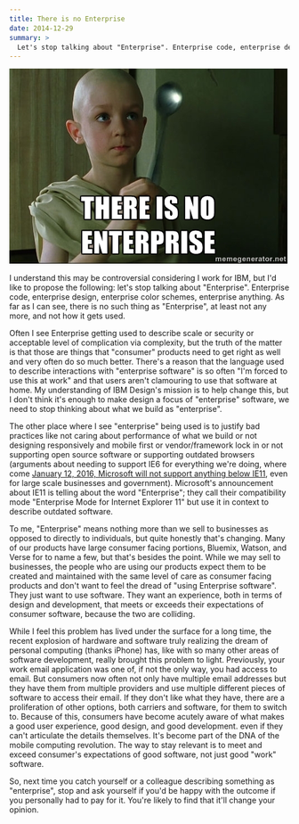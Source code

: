 ```yaml
---
title: There is no Enterprise
date: 2014-12-29
summary: >
  Let's stop talking about "Enterprise". Enterprise code, enterprise design, enterprise color schemes, enterprise anything. As far as I can see, there is no such thing as "Enterprise", at least not any more, and not how it gets used.
---
```


![There is no Enterprise](/images/there-is-no-enterprise/no-enterprise.jpg)

I understand this may be controversial considering I work for IBM, but I'd like to propose the following: let's stop talking about "Enterprise". Enterprise code, enterprise design, enterprise color schemes, enterprise anything. As far as I can see, there is no such thing as "Enterprise", at least not any more, and not how it gets used.

Often I see Enterprise getting used to describe scale or security or acceptable level of complication via complexity, but the truth of the matter is that those are things that "consumer" products need to get right as well and very often do so much better. There's a reason that the language used to describe interactions with "enterprise software" is so often "I'm forced to use this at work" and that users aren't clamouring to use that software at home. My understanding of IBM Design's mission is to help change this, but I don't think it's enough to make design a focus of "enterprise" software, we need to stop thinking about what we build as "enterprise".

The other place where I see "enterprise" being used is to justify bad practices like not caring about performance of what we build or not designing responsively and mobile first or vendor/framework lock in or not supporting open source software or supporting outdated browsers (arguments about needing to support IE6 for everything we're doing, where come [January 12, 2016, Microsoft will not support anything below IE11](http://blogs.msdn.com/b/ie/archive/2014/08/07/stay-up-to-date-with-internet-explorer.aspx), even for large scale businesses and government). Microsoft's announcement about IE11 is telling about the word "Enterprise"; they call their compatibility mode "Enterprise Mode for Internet Explorer 11" but use it in context to describe outdated software.

To me, "Enterprise" means nothing more than we sell to businesses as opposed to directly to individuals, but quite honestly that's changing. Many of our products have large consumer facing portions, Bluemix, Watson, and Verse for to name a few, but that's besides the point. While we may sell to businesses, the people who are using our products expect them to be created and maintained with the same level of care as consumer facing products and don't want to feel the dread of "using Enterprise software". They just want to use software. They want an experience, both in terms of design and development, that meets or exceeds their expectations of consumer software, because the two are colliding.

While I feel this problem has lived under the surface for a long time, the recent explosion of hardware and software truly realizing the dream of personal computing (thanks iPhone) has, like with so many other areas of software development, really brought this problem to light. Previously, your work email application was one of, if not the only way, you had access to email. But consumers now often not only have multiple email addresses but they have them from multiple providers and use multiple different pieces of software to access their email. If they don't like what they have, there are a proliferation of other options, both carriers and software, for them to switch to. Because of this, consumers have become acutely aware of what makes a good user experience, good design, and good development. even if they can't articulate the details themselves. It's become part of the DNA of the mobile computing revolution. The way to stay relevant is to meet and exceed consumer's expectations of good software, not just good "work" software.

So, next time you catch yourself or a colleague describing something as "enterprise", stop and ask yourself if you'd be happy with the outcome if you personally had to pay for it. You're likely to find that it'll change your opinion.
